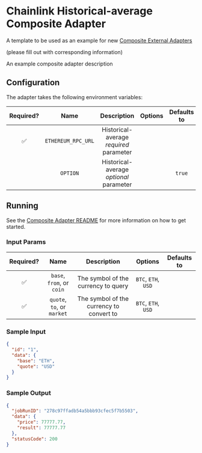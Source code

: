 # Chainlink Historical-average Composite Adapter

A template to be used as an example for new [Composite External Adapters](../../composites)

(please fill out with corresponding information)

An example composite adapter description

## Configuration

The adapter takes the following environment variables:

| Required? |        Name        |               Description               | Options | Defaults to |
| :-------: | :----------------: | :-------------------------------------: | :-----: | :---------: |
|    ✅     | `ETHEREUM_RPC_URL` | Historical-average _required_ parameter |         |             |
|           |      `OPTION`      | Historical-average _optional_ parameter |         |   `true`    |

## Running

See the [Composite Adapter README](../README.md) for more information on how to get started.

### Input Params

| Required? |            Name            |               Description                |       Options       | Defaults to |
| :-------: | :------------------------: | :--------------------------------------: | :-----------------: | :---------: |
|    ✅     | `base`, `from`, or `coin`  |   The symbol of the currency to query    | `BTC`, `ETH`, `USD` |             |
|    ✅     | `quote`, `to`, or `market` | The symbol of the currency to convert to | `BTC`, `ETH`, `USD` |             |

### Sample Input

```json
{
  "id": "1",
  "data": {
    "base": "ETH",
    "quote": "USD"
  }
}
```

### Sample Output

```json
{
  "jobRunID": "278c97ffadb54a5bbb93cfec5f7b5503",
  "data": {
    "price": 77777.77,
    "result": 77777.77
  },
  "statusCode": 200
}
```
